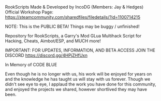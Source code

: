 RookScripts
Made & Developed by IncoDG (Members: Jay & Hedges)
Official Workshop Page: https://steamcommunity.com/sharedfiles/filedetails/?id=1100714215

NOTE: This is the PUBLIC BETA! Things may be buggy / unfinished!

Repository for RookScripts, a Garry's Mod GLua Multihack Script for Hacking, Cheats, Aimbot/ESP, and MUCH more!

IMPORTANT: FOR UPDATES, INFORMATION, AND BETA ACCESS JOIN THE DISCORD https://discord.gg/4HPjZHfUxn





























In Memory of CODE BLUE

Even though he is no longer with us, his work will be enjoyed for years on and the knowledge he has taught us will stay with us forever. Though we didn't see eye to eye, I applaud the work you have done for this community, and enjoyed the projects we shared, however shortlived they may have been.

